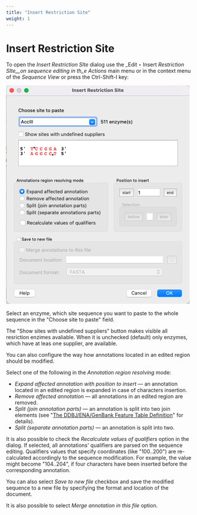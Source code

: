 ```yaml
---
title: "Insert Restriction Site"
weight: 1
---
```



# Insert Restriction Site

To open the _Insert Restriction SIte_ dialog use the _Edit ‣ Insert _Restriction SIte__on sequence editing in th_e Actions_ main menu or in the context menu of the _Sequence View_ or press the Ctrl-Shift-I key:

![](/images/113541166/113541169.png)

Select an enzyme, which site sequence you want to paste to the whole sequence in the "Choose site to paste" field.

The "Show sites with undefined suppliers" button makes visible all resriction enzimes avaliable. When it is unchecked (default) only enzymes, which have at leas one supplier, are available.

You can also configure the way how annotations located in an edited region should be modified.



Select one of the following in the _Annotation region resolving_ mode:

*   _Expand affected annotation with position to insert_ — an annotation located in an edited region is expanded in case of characters insertion.
*   _Remove affected annotation_ — all annotations in an edited region are removed.
*   _Split (join annotation parts)_ —  an annotation is split into two join elements (see "[The DDBJ/ENA/GenBank Feature Table Definition](http://www.insdc.org/files/feature_table.html)" for details).
*   _Split (separate annotation parts)_ — an annotation is split into two.

It is also possible to check the _Recalculate values of qualifiers_ option in the dialog. If selected, all annotations' qualifiers are parsed on the sequence editing. Qualifiers values that specify coordinates (like "100..200") are re-calculated accordingly to the sequence modification. For example, the value might become "104..204", if four characters have been inserted before the corresponding annotation.

You can also select _Save to new file_ checkbox and save the modified sequence to a new file by specifying the format and location of the document.

It is also possible to select _Merge annotation in this file_ option.
